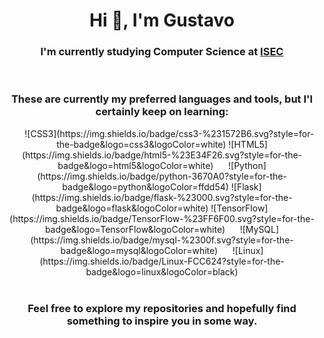 <h1 align="center">Hi 👋, I'm Gustavo</h1>
<h3 align="center">I'm currently studying Computer Science at <a href="https://www.isec.pt/PT/estudar/licenciaturas/EngInfor/" target="_blank">ISEC</a></h3>

<br>


<h3 align="center">These are currently my preferred languages and tools, but I'l certainly keep on learning:</h3>

<div align="center">
<img src"https://img.shields.io/badge/c-%2300599C.svg?style=for-the-badge&logo=c&logoColor=white"/> &nbsp;&nbsp;&nbsp;&nbsp;
![CSS3](https://img.shields.io/badge/css3-%231572B6.svg?style=for-the-badge&logo=css3&logoColor=white)
![HTML5](https://img.shields.io/badge/html5-%23E34F26.svg?style=for-the-badge&logo=html5&logoColor=white) &nbsp;&nbsp;&nbsp;&nbsp;
![Python](https://img.shields.io/badge/python-3670A0?style=for-the-badge&logo=python&logoColor=ffdd54)
![Flask](https://img.shields.io/badge/flask-%23000.svg?style=for-the-badge&logo=flask&logoColor=white)
![TensorFlow](https://img.shields.io/badge/TensorFlow-%23FF6F00.svg?style=for-the-badge&logo=TensorFlow&logoColor=white) &nbsp;&nbsp;&nbsp;&nbsp;
![MySQL](https://img.shields.io/badge/mysql-%2300f.svg?style=for-the-badge&logo=mysql&logoColor=white) &nbsp;&nbsp;&nbsp;&nbsp;
![Linux](https://img.shields.io/badge/Linux-FCC624?style=for-the-badge&logo=linux&logoColor=black)
</div>
  
<br>

<h3 align="center">Feel free to explore my repositories and hopefully find something to inspire you in some way.</h3>

